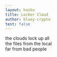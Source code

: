 ```yaml
---
layout: haiku
title: Locker Cloud
author: bluey-crypto
test: false
---
```


the clouds lock up all<br>
the files from the local<br>
far from bad people<br>




